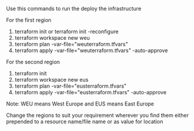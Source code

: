 Use this commands to run the deploy the infrastructure

For the first region
1. terraform init or terraform init -reconfigure
2. terraform workspace new weu
3. terraform plan -var-file="weuterraform.tfvars"
4. terraform apply -var-file="weuterraform.tfvars" -auto-approve

For the second region
1. terraform init
2. terraform workspace new eus
3. terraform plan -var-file="eusterraform.tfvars"
4. terraform apply -var-file="eusterraform.tfvars" -auto-approve

Note: WEU means West Europe and EUS means East Europe

Change the regions to suit your requirement wherever you find them either prepended to a resource name/file name or as value for location